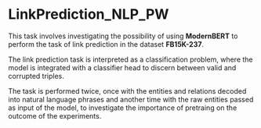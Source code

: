 # LinkPrediction_NLP_PW

This task involves investigating the possibility of using **ModernBERT** to perform the task of link prediction in the dataset **FB15K-237**. 

The link prediction task is interpreted as a classification problem, where the model is integrated with a classifier head to discern between valid and corrupted triples. 

The task is performed twice, once with the entities and relations decoded into natural language phrases and another time with the raw entities passed as input of the model, to investigate the importance of pretraing on the outcome of the experiments. 

